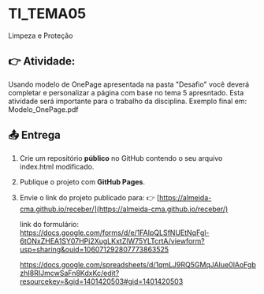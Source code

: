 # TI_TEMA05
Limpeza e Proteção

## 👉 Atividade:
Usando modelo de OnePage apresentada na pasta "Desafio" você deverá completar e personalizar a página com base no tema 5 apresntado. Esta atividade será importante para o trabalho da disciplina. Exemplo final em: Modelo_OnePage.pdf

## 📤 Entrega

1. Crie um repositório **público** no GitHub contendo o seu arquivo index.html modificado.
2. Publique o projeto com **GitHub Pages**.
3. Envie o link do projeto publicado para:
   👉 [https://almeida-cma.github.io/receber/](https://almeida-cma.github.io/receber/)



   link do formulário: https://docs.google.com/forms/d/e/1FAIpQLSfNUEtNqFgl-6tONxZHEA1SY07HPj2XugLKxtZlW75YLTcrtA/viewform?usp=sharing&ouid=106071292807773863525

   https://docs.google.com/spreadsheets/d/1qmLJ9RQ5GMqJAIue0lAoFgbzhI8RIJmcwSaFn8KdxKc/edit?resourcekey=&gid=1401420503#gid=1401420503

   
